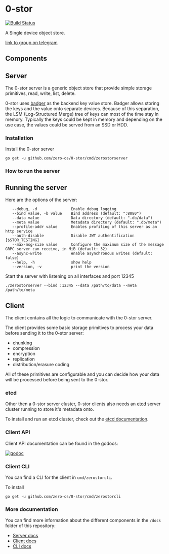 # 0-stor

[![Build Status](https://travis-ci.org/zero-os/0-stor.svg?branch=master)](https://travis-ci.org/zero-os/0-stor)

A Single device object store.

[link to group on telegram](https://t.me/joinchat/BwOvOw2-K4AN7p9VZckpFw)

## Components

## Server

The 0-stor server is a generic object store that provide simple storage primitives, read, write, list, delete.

0-stor uses [badger](https://github.com/dgraph-io/badger) as the backend key value store. Badger allows storing the keys and the value onto separate devices. Because of this separation, the LSM (Log-Structured Merge) tree of keys can most of the time stay in memory. Typically the keys could be kept in memory and depending on the use case, the values could be served from an SSD or HDD.

### Installation
Install the 0-stor server
```
go get -u github.com/zero-os/0-stor/cmd/zerostorserver
```

### How to run the server

## Running the server

Here are the options of the server:
```
   --debug, -d               Enable debug logging
   --bind value, -b value    Bind address (default: ":8080")
   --data value              Data directory (default: ".db/data")
   --meta value              Metadata directory (default: ".db/meta")
   --profile-addr value      Enables profiling of this server as an http service
   --auth-disable            Disable JWT authentification [$STOR_TESTING]
   --max-msg-size value      Configure the maximum size of the message GRPC server can receive, in MiB (default: 32)
   --async-write             enable asynchronous writes (default: false)
   --help, -h                show help
   --version, -v             print the version

```

Start the server with listening on all interfaces and port 12345
```shell
./zerostorserver --bind :12345 --data /path/to/data --meta /path/to/meta
```

## Client

The client contains all the logic to communicate with the 0-stor server.

The client provides some basic storage primitives to process your data before sending it to the 0-stor server:
- chunking
- compression
- encryption
- replication
- distribution/erasure coding

All of these primitives are configurable and you can decide how your data will be processed before being sent to the 0-stor.

### etcd

Other then a 0-stor server cluster, 0-stor clients also needs an [etcd](https://github.com/coreos/etcd) server cluster running to store it's metadata onto.

To install and run an etcd cluster, check out the [etcd documentation](https://github.com/coreos/etcd#getting-etcd).

### Client API

Client API documentation can be found in the godocs:

[![godoc](https://godoc.org/github.com/zero-os/0-stor/client?status.svg)](https://godoc.org/github.com/zero-os/0-stor/client)

### Client CLI

You can find a CLI for the client in `cmd/zerostorcli`.

To install
```
go get -u github.com/zero-os/0-stor/cmd/zerostorcli
```

### More documentation

You can find more information about the different components in the `/docs` folder of this repository:

* [Server docs](docs/README.md)
* [Client docs](client/README.md)
* [CLI docs](cmd/zerostorcli/README.md)

